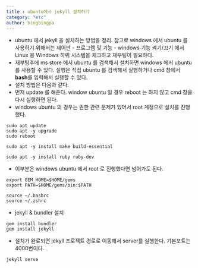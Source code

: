 ```yaml
---
title : ubuntu에서 jekyll 설치하기
category: "etc"
author: bingbingpa
---
```


- ubuntu 에서 jekyll 을 설치하는 방법을 정리. 참고로 windows 에서 ubuntu 를 사용하기 위해서는 제어판 - 프로그램 및 기능 - windows 기능 켜기/끄기 에서 Linux 용 Windows 하위 시스템을 체크하고 재부팅이 필요하다.
- 재부팅후에 ms store 에서 ubuntu 를 검색해서 설치하면 windows 에서 ubuntu 를 사용할 수 있다. 실행은 직접 ubuntu 를 검색해서 실행하거나 cmd 창에서 **bash**를 입력해서 실행할 수 있다.
- 설치 방법은 다음과 같다.
- 먼저 update 를 해준다. window ubuntu 일 경우 reboot 는 하지 않고 cmd 창을 다시 실행하면 된다.
- windows ubuntu 의 경우는 권한 관련 문제가 있어서 root 계정으로 설치를 진행했다.
~~~shell
sudo apt update
sudo apt -y upgrade
sudo reboot
~~~
~~~shell
sudo apt -y install make build-essential
~~~
~~~shell
sudo apt -y install ruby ruby-dev
~~~
- 이부분은 windows ubuntu 에서 root 로 진행했다면 넘어가도 된다.
~~~shell
export GEM_HOME=$HOME/gems
export PATH=$HOME/gems/bin:$PATH
~~~
~~~shell
source ~/.bashrc
source ~/.zshrc
~~~
- jekyll & bundler 설치
~~~shell
gem install bundler
gem install jekyll
~~~
- 설치가 완료되면 jekyll 프로젝트 경로로 이동해서 server를 실행한다. 기본포트는 4000번이다.
~~~shell
jekyll serve
~~~
